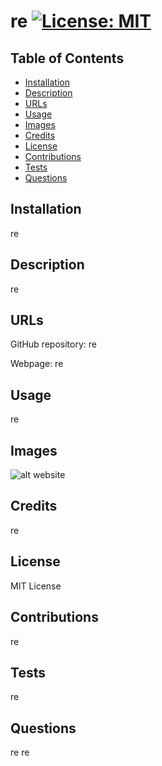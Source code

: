 
# re [![License: MIT](https://img.shields.io/badge/License-MIT-yellow.svg)](https://opensource.org/licenses/MIT)  

## Table of Contents  

* [Installation](#installation)
* [Description](#description)
* [URLs](#urls)
* [Usage](#usage)
* [Images](#images)
* [Credits](#credits)
* [License](#license)
* [Contributions](#contributions)
* [Tests](#tests)
* [Questions](#questions)

## Installation  

re  

## Description  

re  

## URLs  

GitHub repository: re  

Webpage: re  

## Usage  

re  

## Images  

![alt website](re)  

## Credits  

re  

## License  

MIT License  

## Contributions  

re  

## Tests  

re  

## Questions  

re
re